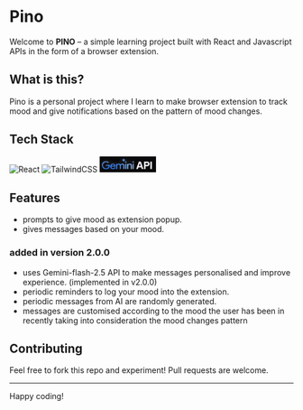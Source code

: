 # Pino

Welcome to **PINO** – a simple learning project built with React and Javascript APIs in the form of a browser extension.

## What is this?

Pino is a personal project where I learn to make browser extension to track mood and give notifications based on the pattern of mood changes.

## Tech Stack

![React](https://img.shields.io/badge/react-%2320232a.svg?style=for-the-badge&logo=react&logoColor=%2361DAFB) ![TailwindCSS](https://img.shields.io/badge/tailwindcss-%2338B2AC.svg?style=for-the-badge&logo=tailwind-css&logoColor=white) <img src="gem.png" alt="Gemini API" width="100"/>

## Features

- prompts to give mood as extension popup.
- gives messages based on your mood.

### added in version 2.0.0

- uses Gemini-flash-2.5 API to make messages personalised and improve experience. (implemented in v2.0.0)
- periodic reminders to log your mood into the extension.
- periodic messages from AI are randomly generated.
- messages are customised according to the mood the user has been in recently taking into consideration the mood changes pattern

## Contributing

Feel free to fork this repo and experiment! Pull requests are welcome.

---

Happy coding!
